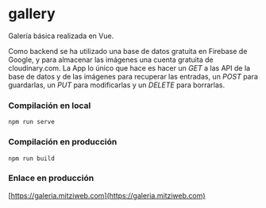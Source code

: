 # gallery

Galería básica realizada en Vue.

Como backend se ha utilizado una base de datos gratuita en Firebase de Google, y para almacenar las imágenes una cuenta gratuita de cloudinary.com.
La App lo único que hace es hacer un *GET* a las API de la base de datos y de las imágenes para recuperar las entradas, un *POST* para guardarlas, un *PUT* para modificarlas y un *DELETE* para borrarlas.

### Compilación en local
```
npm run serve
```

### Compilación en producción
```
npm run build
```

### Enlace en producción
[https://galeria.mitziweb.com](https://galeria.mitziweb.com)


